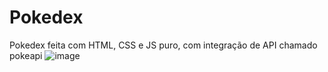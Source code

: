 # Pokedex
Pokedex feita com HTML, CSS e JS puro, com integração de API chamado pokeapi
![image](https://user-images.githubusercontent.com/117693943/229364570-db8ffac8-718f-47c8-be1f-036a74d6514a.png)
